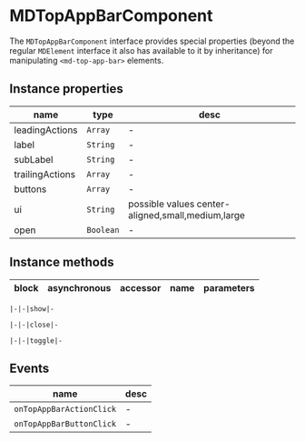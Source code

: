 # MDTopAppBarComponent
The `MDTopAppBarComponent` interface provides special properties (beyond the regular `MDElement` interface it also has available to it by inheritance) for manipulating `<md-top-app-bar>` elements.

## Instance properties

name|type|desc
---|---|---
leadingActions|`Array`|-
label|`String`|-
subLabel|`String`|-
trailingActions|`Array`|-
buttons|`Array`|-
ui|`String`|possible values center-aligned,small,medium,large
open|`Boolean`|-

## Instance methods

block|asynchronous|accessor|name|parameters
---|---|---|---|---

    |-|-|show|-

    |-|-|close|-

    |-|-|toggle|-

## Events

name|desc
---|---
`onTopAppBarActionClick`|-
`onTopAppBarButtonClick`|-
